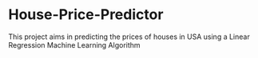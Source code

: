 # House-Price-Predictor
This project aims in predicting the prices of houses in USA using a Linear Regression Machine Learning Algorithm
